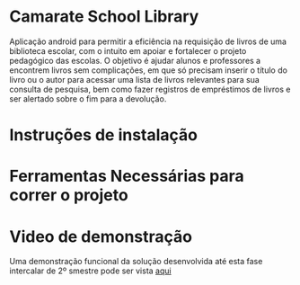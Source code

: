 # Camarate School Library

Aplicação android para permitir a eficiência na requisição de livros de uma biblioteca escolar, com o intuito em apoiar e fortalecer o projeto pedagógico das escolas. O objetivo é ajudar alunos e professores a encontrem livros sem complicações, em que só precisam inserir o título do livro ou o autor para acessar uma lista de livros relevantes para sua consulta de pesquisa, bem como fazer registros de empréstimos de livros e ser alertado sobre o fim para a devolução.

# Instruções de instalação 


# Ferramentas Necessárias para correr o projeto



# Video de demonstração

Uma demonstração funcional da solução desenvolvida até esta fase intercalar de 2º smestre pode ser vista [aqui](https://youtu.be/dZU8X6YIXI0)
